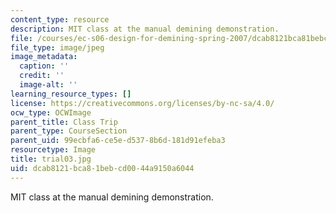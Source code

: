 ```yaml
---
content_type: resource
description: MIT class at the manual demining demonstration.
file: /courses/ec-s06-design-for-demining-spring-2007/dcab8121bca81bebcd0044a9150a6044_trial03.jpg
file_type: image/jpeg
image_metadata:
  caption: ''
  credit: ''
  image-alt: ''
learning_resource_types: []
license: https://creativecommons.org/licenses/by-nc-sa/4.0/
ocw_type: OCWImage
parent_title: Class Trip
parent_type: CourseSection
parent_uid: 99ecbfa6-ce5e-d537-8b6d-181d91efeba3
resourcetype: Image
title: trial03.jpg
uid: dcab8121-bca8-1beb-cd00-44a9150a6044
---
```

MIT class at the manual demining demonstration.